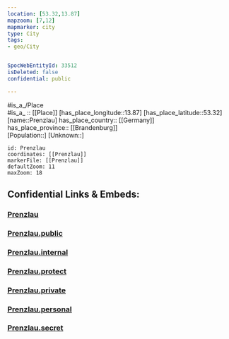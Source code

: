 ```yaml
---
location: [53.32,13.87] 
mapzoom: [7,12] 
mapmarker: city 
type: City
tags:
- geo/City


SpocWebEntityId: 33512
isDeleted: false
confidential: public

---
```

#is_a_/Place  
#is_a_ :: [[Place]] 
[has_place_longitude::13.87] 
[has_place_latitude::53.32] 
[name::Prenzlau] 
has_place_country:: [[Germany]]  
has_place_province:: [[Brandenburg]]  
[Population::] 
[Unknown::] 


```leaflet
id: Prenzlau
coordinates: [[Prenzlau]] 
markerFile: [[Prenzlau]] 
defaultZoom: 11 
maxZoom: 18
```


## Confidential Links & Embeds: 

### [Prenzlau](/_Standards/Earth/Continent/Europe/Europe~Central/Germany/Germany~East/Brandenburg/counties~Brandenburg/Uckermark/cities~Uckermark/Prenzlau.md) 

### [Prenzlau.public](/_public/Earth/Continent/Europe/Europe~Central/Germany/Germany~East/Brandenburg/counties~Brandenburg/Uckermark/cities~Uckermark/Prenzlau.public.md) 

### [Prenzlau.internal](/_internal/Earth/Continent/Europe/Europe~Central/Germany/Germany~East/Brandenburg/counties~Brandenburg/Uckermark/cities~Uckermark/Prenzlau.internal.md) 

### [Prenzlau.protect](/_protect/Earth/Continent/Europe/Europe~Central/Germany/Germany~East/Brandenburg/counties~Brandenburg/Uckermark/cities~Uckermark/Prenzlau.protect.md) 

### [Prenzlau.private](/_private/Earth/Continent/Europe/Europe~Central/Germany/Germany~East/Brandenburg/counties~Brandenburg/Uckermark/cities~Uckermark/Prenzlau.private.md) 

### [Prenzlau.personal](/_personal/Earth/Continent/Europe/Europe~Central/Germany/Germany~East/Brandenburg/counties~Brandenburg/Uckermark/cities~Uckermark/Prenzlau.personal.md) 

### [Prenzlau.secret](/_secret/Earth/Continent/Europe/Europe~Central/Germany/Germany~East/Brandenburg/counties~Brandenburg/Uckermark/cities~Uckermark/Prenzlau.secret.md)

